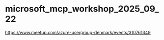 # microsoft_mcp_workshop_2025_09_22
https://www.meetup.com/azure-usergroup-denmark/events/310761349
